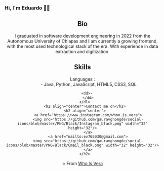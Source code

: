 ### Hi, I´m Eduardo 🧑‍💻

<html>
   <body>
      <h2 align="center">Bio</h2>
      <p align="center">
         I graduated in software development engineering in 2022 from the Autonomous University of Chiapas and I am currently a growing frontend, with the most used technological stack of the era. With experience in data extraction and digitization.
        <br>
      </p>
      <h2 align="center">Skills</h2>
      <dl align="center">
         <dt>Languages :</dt>
         <dd>- Java, Python, JavaScript, HTML5, CSS3, SQL</dd>
         
         <dd>- 
         </dd>
      </dl>
      <h2 align="center">Contact me on</h2>
      <h2 align="center">
         <a href="https://www.instagram.com/whoo.is.vera">
         <img src="https://github.com/gauravghongde/social-icons/blob/master/PNG/Black/Instagram_black.png" width="32" height="32"/>
         </a>
         <a href="mailto:ev765030@gmail.com">
         <img src="https://github.com/gauravghongde/social-icons/blob/master/PNG/Black/Gmail_black.png" width="32" height="32"/>
         </a>
      </h2>
   </body>
</html>

⭐️ From [Who Is Vera](https://github.com/WhoIsVera)
